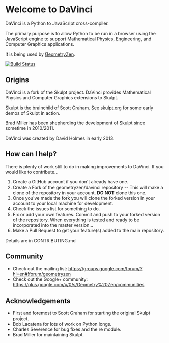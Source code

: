 # Welcome to DaVinci

DaVinci is a Python to JavaScript cross-compiler.

The primary purpose is to allow Python to be run in a browser using the JavaScript engine to support Mathematical Physics, Engineering, and Computer Graphics applications.

It is being used by [GeometryZen](http://www.geometryzen.org).

[![Build Status](https://travis-ci.org/geometryzen/davinci-dev.png)](https://travis-ci.org/geometryzen/davinci-dev)

## Origins

DaVinci is a fork of the Skulpt project.
DaVinci provides Mathematical Physics and Computer Graphics extensions to Skulpt.

Skulpt is the brainchild of Scott Graham.  See [skulpt.org](http://skulpt.org) for some early demos of Skulpt in action.

Brad Miller has been shepherding the development of Skulpt since sometime in 2010/2011.

DaVinci was created by David Holmes in early 2013.

## How can I help?

There is plenty of work still to do in making improvements to DaVinci.  If you would like to contribute...

1. Create a GitHub account if you don't already have one.
2. Create a Fork of the geometryzen/davinci repository -- This will make a clone of the repository in your account. **DO NOT** clone this one.
3. Once you've made the fork you will clone the forked version in your account to your local machine for development.
4. Check the issues list for something to do.
5. Fix or add your own features.  Commit and push to your forked version of the repository.
   When everything is tested and ready to be incorporated into the master version...
6. Make a Pull Request to get your feature(s) added to the main repository.

Details are in CONTRIBUTING.md

## Community

* Check out the mailing list:  https://groups.google.com/forum/?hl=en#!forum/geometryzen
* Check out the Google+ community:  https://plus.google.com/u/0/s/Geometry%20Zen/communities

## Acknowledgements

* First and foremost to Scott Graham for starting the original Skulpt project.
* Bob Lacatena for lots of work on Python longs.
* Charles Severence for bug fixes and the re module.
* Brad Miller for maintaining Skulpt. 
